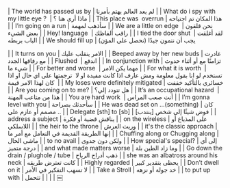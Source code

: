 
| The world has passed us by | لم يعد العالم يهتم بأمرنا |
| What do i spy with my little eye ?  | ماذا أرى هنا ؟ |
| This place was  overrun | هذا المكان تم اجتياحه |
| I’m going on a run | سأذهب لمهمة |
| We are a little on edge  | نحن قلقون بعض الشيء |
| Hey! language  | راقب ألفاظك |
| I tied the door shut  | لقد أغلقت الباب بربطه |
| We should fill up | يجب أن نتمون جيدًا (نحصل على المؤن)

 |
| It turns on you | الامر ينقلب عليك |
| Beeped away by her new buds | غادرت مع رفاقها الجدد |
| Flushed  | اندفع |
| In conjunction with | تزامنًا مع أو أثناء حدوث شيء ما |
| For better and worse  | مهما يكن الامر |
| For what it is worth  | تستخدم لو انا بقول معلومة ومش عارف اذا كانت مفيدة او لا 
ترجمتها على اي حال او اذا كان لهذا الامر قيمة  |
| My loses were definitely mitigated | خسائري بالتأكيد خففت |
| Are you coming on to me? | هل تتودد إلي؟ |
| It’s an occupational hazard  | هذا من متاعب المهنة |
| You are hard work  | أنت صعب المراس |
| I’m gonna level with you | سأحدثك بصراحة |
| He was dead set on ...(something) | كان مصمم أو عازم على .. |
| Delegate [sth] to [sb] | فوض شيئًا إلى شخص [ينتدب] |
| address a subject | يناقش قضية أو فكرة |
| on the wireless | على المذياع أو اللاسلكي |
| the heir to the throne | وريث العرش |
| it's the classic approach | إنها الطريقة القديمة في التعامل مع أمر ما |
| Chuffing along or Chugging along | ماشي الحال |
|  to no avail | ولكن دون جدوى |
| How special's special? | إلى أي درجة متميز |
| and what made matters worse | وما زاد الطين بلة |
| Go down the drain / plughole / tube | ذهب أدراج الرياح |
| she was an albatross around his neck | كانت تعترض طريقه |
| Highly regarded | يحظى بتقدير كبير |
| Don’t dwell on it | لا تسهب التفكير في الأمر |
| Take a Stroll | خد جولة أو نزهه |
| to put up with | تتحمل |
|  |  |
￼


